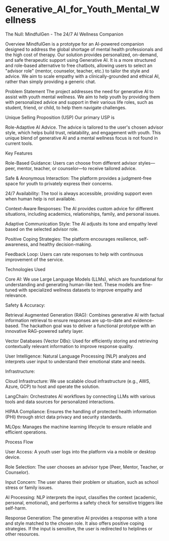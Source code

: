 # Generative_AI_for_Youth_Mental_Wellness

The Null: MindfulGen - The 24/7 AI Wellness Companion


Overview
MindfulGen is a prototype for an AI-powered companion designed to address the global shortage of mental health professionals and the high cost of therapy. Our solution provides personalized, on-demand, and safe therapeutic support using Generative AI. It is a more structured and role-based alternative to free chatbots, allowing users to select an "advisor role" (mentor, counselor, teacher, etc.) to tailor the style and advice. We aim to scale empathy with a clinically-grounded and ethical AI, rather than simply providing a generic chat.





Problem Statement
The project addresses the need for generative AI to assist with youth mental wellness. We aim to help youth by providing them with personalized advice and support in their various life roles, such as student, friend, or child, to help them navigate challenges.


Unique Selling Proposition (USP)
Our primary USP is 

Role-Adaptive AI Advice. The advice is tailored to the user's chosen advisor style, which helps build trust, relatability, and engagement with youth. This unique blend of generative AI and a mental wellness focus is not found in current tools.



Key Features

Role-Based Guidance: Users can choose from different advisor styles—peer, mentor, teacher, or counselor—to receive tailored advice.


Safe & Anonymous Interaction: The platform provides a judgment-free space for youth to privately express their concerns.



24/7 Availability: The tool is always accessible, providing support even when human help is not available.



Context-Aware Responses: The AI provides custom advice for different situations, including academics, relationships, family, and personal issues.



Adaptive Communication Style: The AI adjusts its tone and empathy level based on the selected advisor role.


Positive Coping Strategies: The platform encourages resilience, self-awareness, and healthy decision-making.



Feedback Loop: Users can rate responses to help with continuous improvement of the service.

Technologies Used

Core AI: We use Large Language Models (LLMs), which are foundational for understanding and generating human-like text. These models are fine-tuned with specialized wellness datasets to improve empathy and relevance.


Safety & Accuracy:


Retrieval Augmented Generation (RAG): Combines generative AI with factual information retrieval to ensure responses are up-to-date and evidence-based. The hackathon goal was to deliver a functional prototype with an innovative RAG-powered safety layer.



Vector Databases (Vector DBs): Used for efficiently storing and retrieving contextually relevant information to improve response quality.


User Intelligence: Natural Language Processing (NLP) analyzes and interprets user input to understand their emotional state and needs.


Infrastructure:


Cloud Infrastructure: We use scalable cloud infrastructure (e.g., AWS, Azure, GCP) to host and operate the solution.


LangChain: Orchestrates AI workflows by connecting LLMs with various tools and data sources for personalized interactions.


HIPAA Compliance: Ensures the handling of protected health information (PHI) through strict data privacy and security standards.


MLOps: Manages the machine learning lifecycle to ensure reliable and efficient operations.

Process Flow

User Access: A youth user logs into the platform via a mobile or desktop device.


Role Selection: The user chooses an advisor type (Peer, Mentor, Teacher, or Counselor).


Input Concern: The user shares their problem or situation, such as school stress or family issues.


AI Processing: NLP interprets the input, classifies the context (academic, personal, emotional), and performs a safety check for sensitive triggers like self-harm.

Response Generation: The generative AI provides a response with a tone and style matched to the chosen role. It also offers positive coping strategies. If the input is sensitive, the user is redirected to helplines or other resources.
